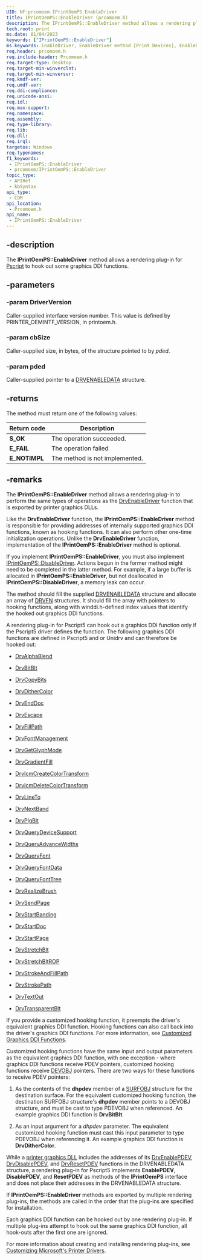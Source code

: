 ```yaml
---
UID: NF:prcomoem.IPrintOemPS.EnableDriver
title: IPrintOemPS::EnableDriver (prcomoem.h)
description: The IPrintOemPS::EnableDriver method allows a rendering plug-in for Pscript to hook out some graphics DDI functions.
tech.root: print
ms.date: 01/04/2023
keywords: ["IPrintOemPS::EnableDriver"]
ms.keywords: EnableDriver, EnableDriver method [Print Devices], EnableDriver method [Print Devices],IPrintOemPS interface, IPrintOemPS interface [Print Devices],EnableDriver method, IPrintOemPS.EnableDriver, IPrintOemPS::EnableDriver, prcomoem/IPrintOemPS::EnableDriver, print.iprintoemps_enabledriver, print_unidrv-pscript_rendering_2e2fe90b-66ce-4f39-adfa-ebb187700aac.xml
req.header: prcomoem.h
req.include-header: Prcomoem.h
req.target-type: Desktop
req.target-min-winverclnt: 
req.target-min-winversvr: 
req.kmdf-ver: 
req.umdf-ver: 
req.ddi-compliance: 
req.unicode-ansi: 
req.idl: 
req.max-support: 
req.namespace: 
req.assembly: 
req.type-library: 
req.lib: 
req.dll: 
req.irql: 
targetos: Windows
req.typenames: 
f1_keywords:
 - IPrintOemPS::EnableDriver
 - prcomoem/IPrintOemPS::EnableDriver
topic_type:
 - APIRef
 - kbSyntax
api_type:
 - COM
api_location:
 - Prcomoem.h
api_name:
 - IPrintOemPS::EnableDriver
---
```


## -description

The **IPrintOemPS::EnableDriver** method allows a rendering plug-in for [Pscript](/windows-hardware/drivers/print/microsoft-postscript-printer-driver) to hook out some graphics DDI functions.

## -parameters

### -param DriverVersion

Caller-supplied interface version number. This value is defined by PRINTER_OEMINTF_VERSION, in printoem.h.

### -param cbSize

Caller-supplied size, in bytes, of the structure pointed to by *pded*.

### -param pded

Caller-supplied pointer to a [DRVENABLEDATA](/windows/win32/api/winddi/ns-winddi-drvenabledata) structure.

## -returns

The method must return one of the following values:

| Return code | Description |
|---|---|
| **S_OK** | The operation succeeded. |
| **E_FAIL** | The operation failed |
| **E_NOTIMPL** | The method is not implemented. |

## -remarks

The **IPrintOemPS::EnableDriver** method allows a rendering plug-in to perform the same types of operations as the [DrvEnableDriver](/windows/win32/api/winddi/nf-winddi-drvenabledriver) function that is exported by printer graphics DLLs.

Like the **DrvEnableDriver** function, the **IPrintOemPS::EnableDriver** method is responsible for providing addresses of internally supported graphics DDI functions, known as hooking functions. It can also perform other one-time initialization operations. Unlike the **DrvEnableDriver** function, implementation of the **IPrintOemPS::EnableDriver** method is optional.

If you implement **IPrintOemPS::EnableDriver**, you must also implement [IPrintOemPS::DisableDriver](./nf-prcomoem-iprintoemps-disabledriver.md). Actions begun in the former method might need to be completed in the latter method. For example, if a large buffer is allocated in **IPrintOemPS::EnableDriver**, but not deallocated in **IPrintOemPS::DisableDriver**, a memory leak can occur.

The method should fill the supplied [DRVENABLEDATA](/windows/win32/api/winddi/ns-winddi-drvenabledata) structure and allocate an array of [DRVFN](/windows/win32/api/winddi/ns-winddi-drvfn) structures. It should fill the array with pointers to hooking functions, along with winddi.h-defined index values that identify the hooked out graphics DDI functions.

A rendering plug-in for Pscript5 can hook out a graphics DDI function only if the Pscript5 driver defines the function. The following graphics DDI functions are defined in Pscript5 and or Unidrv and can therefore be hooked out:

- [DrvAlphaBlend](/windows/win32/api/winddi/nf-winddi-drvalphablend)

- [DrvBitBlt](/windows/win32/api/winddi/nf-winddi-drvbitblt)

- [DrvCopyBits](/windows/win32/api/winddi/nf-winddi-drvcopybits)

- [DrvDitherColor](/windows/win32/api/winddi/nf-winddi-drvdithercolor)

- [DrvEndDoc](/windows/win32/api/winddi/nf-winddi-drvenddoc)

- [DrvEscape](/windows/win32/api/winddi/nf-winddi-drvescape)

- [DrvFillPath](/windows/win32/api/winddi/nf-winddi-drvfillpath)

- [DrvFontManagement](/windows/win32/api/winddi/nf-winddi-drvfontmanagement)

- [DrvGetGlyphMode](/windows/win32/api/winddi/nf-winddi-drvgetglyphmode)

- [DrvGradientFill](/windows/win32/api/winddi/nf-winddi-drvgradientfill)

- [DrvIcmCreateColorTransform](/windows/win32/api/winddi/nf-winddi-drvicmcreatecolortransform)

- [DrvIcmDeleteColorTransform](/windows/win32/api/winddi/nf-winddi-drvicmdeletecolortransform)

- [DrvLineTo](/windows/win32/api/winddi/nf-winddi-drvlineto)

- [DrvNextBand](/windows/win32/api/winddi/nf-winddi-drvnextband)

- [DrvPlgBlt](/windows/win32/api/winddi/nf-winddi-drvplgblt)

- [DrvQueryDeviceSupport](/windows/win32/api/winddi/nf-winddi-drvquerydevicesupport)

- [DrvQueryAdvanceWidths](/windows/win32/api/winddi/nf-winddi-drvqueryadvancewidths)

- [DrvQueryFont](/windows/win32/api/winddi/nf-winddi-drvqueryfont)

- [DrvQueryFontData](/windows/win32/api/winddi/nf-winddi-drvqueryfontdata)

- [DrvQueryFontTree](/windows/win32/api/winddi/nf-winddi-drvqueryfonttree)

- [DrvRealizeBrush](/windows/win32/api/winddi/nf-winddi-drvrealizebrush)

- [DrvSendPage](/windows/win32/api/winddi/nf-winddi-drvsendpage)

- [DrvStartBanding](/windows/win32/api/winddi/nf-winddi-drvstartbanding)

- [DrvStartDoc](/windows/win32/api/winddi/nf-winddi-drvstartdoc)

- [DrvStartPage](/windows/win32/api/winddi/nf-winddi-drvstartpage)

- [DrvStretchBlt](/windows/win32/api/winddi/nf-winddi-drvstretchblt)

- [DrvStretchBltROP](/windows/win32/api/winddi/nf-winddi-drvstretchbltrop)

- [DrvStrokeAndFillPath](/windows/win32/api/winddi/nf-winddi-drvstrokeandfillpath)

- [DrvStrokePath](/windows/win32/api/winddi/nf-winddi-drvstrokepath)

- [DrvTextOut](/windows/win32/api/winddi/nf-winddi-drvtextout)

- [DrvTransparentBlt](/windows/win32/api/winddi/nf-winddi-drvtransparentblt)

If you provide a customized hooking function, it preempts the driver's equivalent graphics DDI function. Hooking functions can also call back into the driver's graphics DDI functions. For more information, see [Customized Graphics DDI Functions](/windows-hardware/drivers/print/customized-graphics-ddi-functions).

Customized hooking functions have the same input and output parameters as the equivalent graphics DDI function, with one exception - where graphics DDI functions receive PDEV pointers, customized hooking functions receive [DEVOBJ](../printoem/ns-printoem-_devobj.md) pointers. There are two ways for these functions to receive PDEV pointers:

1. As the contents of the **dhpdev** member of a [SURFOBJ](/windows/win32/api/winddi/ns-winddi-surfobj) structure for the destination surface. For the equivalent customized hooking function, the destination SURFOBJ structure's **dhpdev** member points to a DEVOBJ structure, and must be cast to type PDEVOBJ when referenced. An example graphics DDI function is **DrvBitBlt**.

1. As an input argument for a *dhpdev* parameter. The equivalent customized hooking function must cast this input parameter to type PDEVOBJ when referencing it. An example graphics DDI function is **DrvDitherColor**.

While a [printer graphics DLL](/windows-hardware/drivers/print/printer-graphics-dll) includes the addresses of its [DrvEnablePDEV](/windows/win32/api/winddi/nf-winddi-drvenablepdev), [DrvDisablePDEV](/windows/win32/api/winddi/nf-winddi-drvdisablepdev), and [DrvResetPDEV](/windows/win32/api/winddi/nf-winddi-drvresetpdev) functions in the DRVENABLEDATA structure, a rendering plug-in for Pscript5 implements **EnablePDEV**, **DisablePDEV**, and **ResetPDEV** as methods of the **IPrintOemPS** interface and does not place their addresses in the DRVENABLEDATA structure.

If **IPrintOemPS::EnableDriver** methods are exported by multiple rendering plug-ins, the methods are called in the order that the plug-ins are specified for installation.

Each graphics DDI function can be hooked out by one rendering plug-in. If multiple plug-ins attempt to hook out the same graphics DDI function, all hook-outs after the first one are ignored.

For more information about creating and installing rendering plug-ins, see [Customizing Microsoft's Printer Drivers](/windows-hardware/drivers/print/customizing-microsoft-s-printer-drivers).